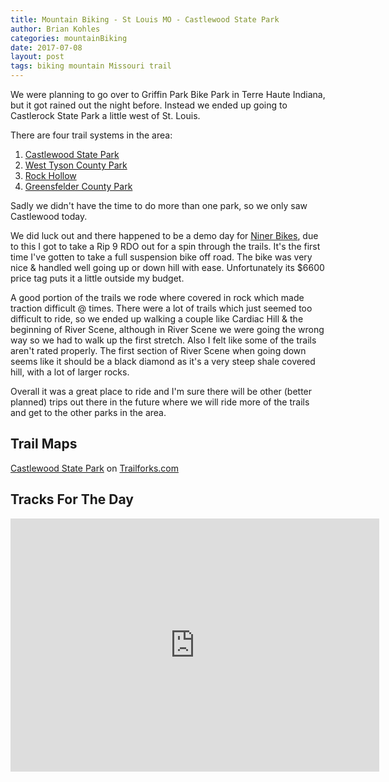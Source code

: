 ```yaml
---
title: Mountain Biking - St Louis MO - Castlewood State Park
author: Brian Kohles
categories: mountainBiking
date: 2017-07-08
layout: post
tags: biking mountain Missouri trail
---
```


We were planning to go over to Griffin Park Bike Park in Terre Haute Indiana, but it got rained out the night before. Instead we ended up going to Castlerock State Park a little west of St. Louis.

There are four trail systems in the area:

1. [Castlewood State Park](http://www.trailforks.com/region/castlewood-state-park)
2. [West Tyson County Park](http://www.trailforks.com/region/west-tyson-county-park)
3. [Rock Hollow](http://www.trailforks.com/region/rock-hollow)
4. [Greensfelder County Park](http://www.trailforks.com/region/greensfelder-county-park)

Sadly we didn't have the time to do more than one park, so we only saw Castlewood today.

We did luck out and there happened to be a demo day for [Niner Bikes](http://www.ninerbikes.com/), due to this I got to take a Rip 9 RDO out for a spin through the trails. It's the first time I've gotten to take a full suspension bike off road. The bike was very nice & handled well going up or down hill with ease. Unfortunately its $6600 price tag puts it a little outside my budget.

A good portion of the trails we rode where covered in rock which made traction difficult @ times. There were a lot of trails which just seemed too difficult to ride, so we ended up walking a couple like Cardiac Hill & the beginning of River Scene, although in River Scene we were going the wrong way so we had to walk up the first stretch. Also I felt like some of the trails aren't rated properly. The first section of River Scene when going down seems like it should be a black diamond as it's a very steep shale covered hill, with a lot of larger rocks.

Overall it was a great place to ride and I'm sure there will be other (better planned) trips out there in the future where we will ride more of the trails and get to the other parks in the area.

## Trail Maps
<!-- TRAILFORKS WIDGET START -->
<div class="TrailforksWidgetMap" data-w="800px" data-h="400px" data-rid="10243" data-maptype="trailforks" data-trailstyle="difficulty" data-controls="1" data-list="0" data-dml="1" data-layers="labels,poi,directory,region" data-z="" data-lat="" data-lon=""></div>
<a href="https://www.trailforks.com/region/castlewood-state-park/">Castlewood State Park</a> on <a href="https://www.trailforks.com/">Trailforks.com</a>

<script type="text/javascript">
var script = document.createElement("script"); script.setAttribute("src", "https://es.pinkbike.org/ttl-86400/sprt/j/trailforks/widget.js"); document.getElementsByTagName("head")[0].appendChild(script); var widgetCheck = false;
</script>
<!-- TRAILFORKS WIDGET END -->

## Tracks For The Day
<iframe height='405' width='590' frameborder='0' allowtransparency='true' scrolling='no' src='https://www.strava.com/activities/1073894647/embed/8784f2d2e01e571d45789a7353b6ad9b75cc6cd3'></iframe>


